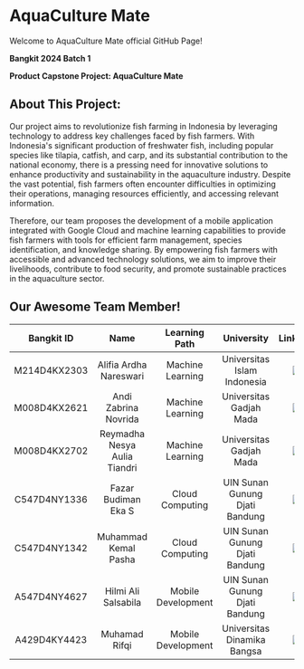 # AquaCulture Mate

Welcome to AquaCulture Mate official GitHub Page!

**Bangkit 2024 Batch 1**

**Product Capstone Project: AquaCulture Mate**

## About This Project:
Our project aims to revolutionize fish farming in Indonesia by leveraging technology to address key challenges faced by fish farmers. With Indonesia's significant production of freshwater fish, including popular species like tilapia, catfish, and carp, and its substantial contribution to the national economy, there is a pressing need for innovative solutions to enhance productivity and sustainability in the aquaculture industry. Despite the vast potential, fish farmers often encounter difficulties in optimizing their operations, managing resources efficiently, and accessing relevant information.

Therefore, our team proposes the development of a mobile application integrated with Google Cloud and machine learning capabilities to provide fish farmers with tools for efficient farm management, species identification, and knowledge sharing. By empowering fish farmers with accessible and advanced technology solutions, we aim to improve their livelihoods, contribute to food security, and promote sustainable practices in the aquaculture sector.

## Our Awesome Team Member!

|  Bangkit ID  |             Name             |    Learning Path   |           University           | LinkedIn |
|:------------:|:----------------------------:|:------------------:|:------------------------------:|:--------:|
| M214D4KX2303 | Alifia Ardha Nareswari       | Machine Learning   | Universitas Islam Indonesia    |<a href="https://www.linkedin.com/in/alifia-ardha-nareswari"> <img src="https://img.shields.io/badge/LinkedIn-0077B5?style=for-the-badge&logo=linkedin&logoColor=white" /> </a> |
| M008D4KX2621 | Andi Zabrina Novrida         | Machine Learning   | Universitas Gadjah Mada        |<a href="https://www.linkedin.com/in/andizabrina"> <img src="https://img.shields.io/badge/LinkedIn-0077B5?style=for-the-badge&logo=linkedin&logoColor=white" /> </a> |
| M008D4KX2702 | Reymadha Nesya Aulia Tiandri | Machine Learning   | Universitas Gadjah Mada        |<a href="https://www.linkedin.com/in/reymadha-nesya-aulia-tiandri-8727a0220"> <img src="https://img.shields.io/badge/LinkedIn-0077B5?style=for-the-badge&logo=linkedin&logoColor=white" /> </a> |
| C547D4NY1336 | Fazar Budiman Eka S          | Cloud Computing    | UIN Sunan Gunung Djati Bandung |<a href="https://www.linkedin.com/in/fazar-budiman-a65984234/"> <img src="https://img.shields.io/badge/LinkedIn-0077B5?style=for-the-badge&logo=linkedin&logoColor=white" /> </a> |
| C547D4NY1342 | Muhammad Kemal Pasha         | Cloud Computing    | UIN Sunan Gunung Djati Bandung |<a href="https://www.linkedin.com/in/muhammad-kemal-p-a97770213"> <img src="https://img.shields.io/badge/LinkedIn-0077B5?style=for-the-badge&logo=linkedin&logoColor=white" /> </a> |
| A547D4NY4627 | Hilmi Ali Salsabila          | Mobile Development | UIN Sunan Gunung Djati Bandung |<a href="https://www.linkedin.com/in/hilmi-ali-salsabila-602296275/"> <img src="https://img.shields.io/badge/LinkedIn-0077B5?style=for-the-badge&logo=linkedin&logoColor=white" /> </a> |
| A429D4KY4423 | Muhamad Rifqi                | Mobile Development | Universitas Dinamika Bangsa    |<a href="https://www.linkedin.com/in/muhamad-rifqii/"> <img src="https://img.shields.io/badge/LinkedIn-0077B5?style=for-the-badge&logo=linkedin&logoColor=white" /> </a> |
